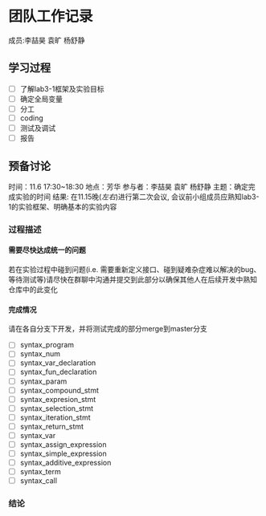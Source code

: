 # 团队工作记录

成员:李喆昊 袁旷 杨舒静

## 学习过程
- [ ] 了解lab3-1框架及实验目标
- [ ] 确定全局变量
- [ ] 分工
- [ ] coding
- [ ] 测试及调试
- [ ] 报告

## 预备讨论

时间：11.6 17:30~18:30
地点：芳华
参与者：李喆昊 袁旷 杨舒静
主题：确定完成实验的时间
结果: 在11.15晚(*左右*)进行第二次会议, 会议前小组成员应熟知lab3-1的实验框架、明确基本的实验内容

### 过程描述

#### 需要尽快达成统一的问题
若在实验过程中碰到问题(i.e. 需要重新定义接口、碰到疑难杂症难以解决的bug、等待测试等)请尽快在群聊中沟通并提交到此部分以确保其他人在后续开发中熟知仓库中的此变化

#### 完成情况
请在各自分支下开发，并将测试完成的部分merge到master分支


- [ ] syntax_program
- [ ] syntax_num
- [ ] syntax_var_declaration
- [ ] syntax_fun_declaration
- [ ] syntax_param
- [ ] syntax_compound_stmt
- [ ] syntax_expresion_stmt
- [ ] syntax_selection_stmt
- [ ] syntax_iteration_stmt
- [ ] syntax_return_stmt
- [ ] syntax_var
- [ ] syntax_assign_expression
- [ ] syntax_simple_expression
- [ ] syntax_additive_expression
- [ ] syntax_term
- [ ] syntax_call

### 结论

